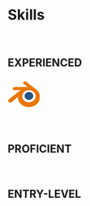 <p align="center">
  
# Skills

</br>

<b>EXPERIENCED<b>
  ---
  ![](https://github.com/Asterix-Us/Asterix-Us/blob/main/photos/blender.png)


</br>
  
  
<b>PROFICIENT<b> 
  ---
 
</br>
  
<b>ENTRY-LEVEL<b>
---
  
</p>

</br>
  
